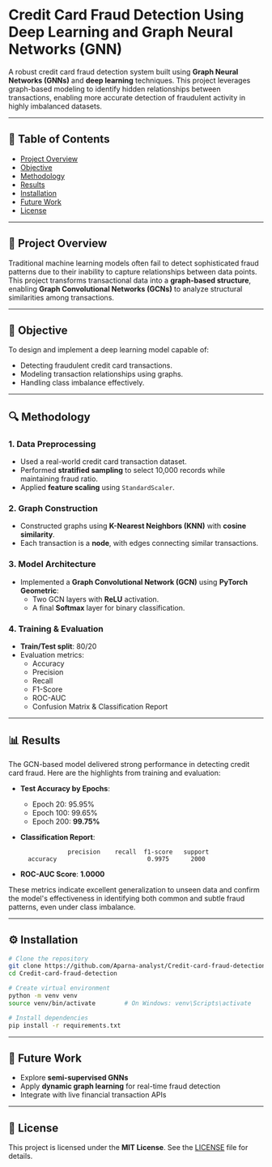 # Credit Card Fraud Detection Using Deep Learning and Graph Neural Networks (GNN)

A robust credit card fraud detection system built using **Graph Neural Networks (GNNs)** and **deep learning** techniques. This project leverages graph-based modeling to identify hidden relationships between transactions, enabling more accurate detection of fraudulent activity in highly imbalanced datasets.

---

## 📌 Table of Contents

- [Project Overview](#project-overview)
- [Objective](#objective)
- [Methodology](#methodology)
- [Results](#results)
- [Installation](#installation)
- [Future Work](#future-work)
- [License](#license)


---

## 🧠 Project Overview

Traditional machine learning models often fail to detect sophisticated fraud patterns due to their inability to capture relationships between data points. This project transforms transactional data into a **graph-based structure**, enabling **Graph Convolutional Networks (GCNs)** to analyze structural similarities among transactions.

---

## 🎯 Objective

To design and implement a deep learning model capable of:
- Detecting fraudulent credit card transactions.
- Modeling transaction relationships using graphs.
- Handling class imbalance effectively.

---

## 🔍 Methodology

### 1. **Data Preprocessing**
- Used a real-world credit card transaction dataset.
- Performed **stratified sampling** to select 10,000 records while maintaining fraud ratio.
- Applied **feature scaling** using `StandardScaler`.

### 2. **Graph Construction**
- Constructed graphs using **K-Nearest Neighbors (KNN)** with **cosine similarity**.
- Each transaction is a **node**, with edges connecting similar transactions.

### 3. **Model Architecture**
- Implemented a **Graph Convolutional Network (GCN)** using **PyTorch Geometric**:
  - Two GCN layers with **ReLU** activation.
  - A final **Softmax** layer for binary classification.

### 4. **Training & Evaluation**
- **Train/Test split**: 80/20
- Evaluation metrics:
  - Accuracy
  - Precision
  - Recall
  - F1-Score
  - ROC-AUC
  - Confusion Matrix & Classification Report

---

## 📊 Results

The GCN-based model delivered strong performance in detecting credit card fraud. Here are the highlights from training and evaluation:

- **Test Accuracy by Epochs**:  
  - Epoch 20: 95.95%  
  - Epoch 100: 99.65%  
  - Epoch 200: **99.75%**

- **Classification Report**:
  ```
               precision    recall  f1-score   support
    accuracy                         0.9975      2000
  ```

- **ROC-AUC Score**: **1.0000**

These metrics indicate excellent generalization to unseen data and confirm the model's effectiveness in identifying both common and subtle fraud patterns, even under class imbalance.

---

## ⚙️ Installation

```bash
# Clone the repository
git clone https://github.com/Aparna-analyst/Credit-card-fraud-detection.git
cd Credit-card-fraud-detection

# Create virtual environment
python -m venv venv
source venv/bin/activate        # On Windows: venv\Scripts\activate

# Install dependencies
pip install -r requirements.txt
```
----



## 🔮 Future Work

- Explore **semi-supervised GNNs**
- Apply **dynamic graph learning** for real-time fraud detection
- Integrate with live financial transaction APIs

---

## 📄 License

This project is licensed under the **MIT License**. See the [LICENSE](LICENSE) file for details.


